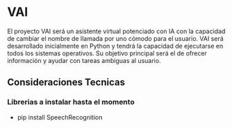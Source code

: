 # VAI
El proyecto VAI será un asistente virtual potenciado con IA con la capacidad de cambiar el nombre de llamada por uno cómodo para el usuario. VAI será desarrollado inicialmente en Python y tendrá la capacidad de ejecutarse en todos los sistemas operativos. Su objetivo principal será el de ofrecer información y ayudar con tareas ambiguas al usuario.

## Consideraciones Tecnicas
### Librerias a instalar hasta el momento

* pip install SpeechRecognition